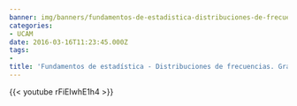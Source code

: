 ```yaml
---
banner: img/banners/fundamentos-de-estadistica-distribuciones-de-frecuencias-graficos-jorge-lopez-puga.jpg
categories:
- UCAM
date: 2016-03-16T11:23:45.000Z
tags:
- 
title: 'Fundamentos de estadística - Distribuciones de frecuencias. Gráficos - Jorge López Puga'
---
```




{{< youtube rFiEIwhE1h4 >}}
